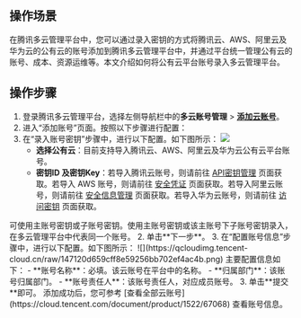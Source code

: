 ## 操作场景
在腾讯多云管理平台中，您可以通过录入密钥的方式将腾讯云、AWS、阿里云及华为云的公有云的账号添加到腾讯多云管理平台中，并通过平台统一管理公有云的账号、成本、资源运维等。本文介绍如何将公有云平台账号录入多云管理平台。



## 操作步骤[](id:addCloudAccount)


1. 登录腾讯多云管理平台，选择左侧导航栏中的**多云账号管理** > <b>[添加云账号](https://cmp.tencent.cn/account/enter)</b>。
2. 进入“添加账号”页面。按照以下步骤进行配置：
 1. 在“录入账号密钥”步骤中，进行以下配置。如下图所示：
![](https://qcloudimg.tencent-cloud.cn/raw/fe1f285744cfeb0474f97b9c790fbe29.png)
      - **选择公有云**：目前支持导入腾讯云、AWS、阿里云及华为云公有云平台账号。
      - **密钥ID 及密钥Key**：若导入腾讯云账号，则请前往 [API密钥管理](https://console.cloud.tencent.com/cam/capi) 页面获取。若导入 AWS 账号，则请前往 [安全凭证](https://console.aws.amazon.com/iam/home?region=us-west-2#/security_credentials) 页面获取。若导入阿里云账号，则请前往 [安全信息管理](https://usercenter.console.aliyun.com/#/manage/ak) 页面获取。若导入华为云账号，则请前往 [访问密钥](https://console.huaweicloud.com/iam) 页面获取。
<dx-alert infotype="explain" title="">
可使用主账号密钥或子账号密钥。使用主账号密钥或该主账号下子账号密钥录入，在多云管理平台中代表同一个账号。
</dx-alert>
 2. 单击**下一步**。
 3. 在“配置账号信息”步骤中，进行以下配置。如下图所示：
![](https://qcloudimg.tencent-cloud.cn/raw/147120d659cff8e59256bb702ef4ac4b.png)
 主要配置信息如下：
       - **账号名称**：必填。该云账号在平台中的名称。
       - **归属部门**：该账号归属部门。
       - **账号责任人**：该账号责任人，对应成员账号。
3. 单击**提交**即可。
添加成功后，您可参考 [查看全部云账号](https://cloud.tencent.com/document/product/1522/67068) 查看账号信息。










